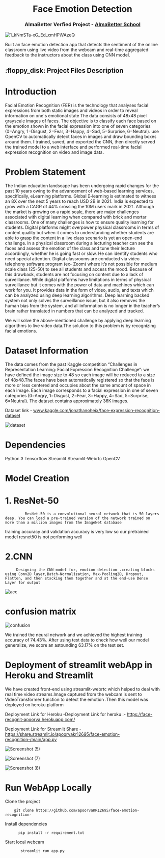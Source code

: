 
</p>
<h1 align="center"> Face Emotion Detection </h1>
<h3 align="center"> AlmaBetter Verfied Project - <a href="https://www.almabetter.com/"> AlmaBetter School </a> </h5>



![1_kNmSTa-xG_Ed_xmHPWAzeQ](https://user-images.githubusercontent.com/102009481/177730708-9d7f518e-0553-47b0-8d77-7d3be8159d56.png)

<p>Built an  face emotion detection app that detects the sentiment of the online classroom using live video from the webcam and real-time aggregated feedback to the instructors about the class using CNN model.</p>

<h2> :floppy_disk: Project Files Description</h2>

# Introduction

Facial Emotion Recognition (FER) is the technology that analyses facial expressions from both static images and videos in order to reveal information on one's emotional state
The data consists of 48x48 pixel grayscale images of faces. The objective is to classify each face based on the emotion shown in the facial expression into one of seven categories (0=Angry, 1=Disgust, 2=Fear, 3=Happy, 4=Sad, 5=Surprise, 6=Neutral). use OpenCV to automatically detect faces in images and draw bounding boxes around them. I trained, saved, and exported the CNN, then directly served the trained model to a web interface and performed real-time facial expression recognition on video and image data. 



# Problem Statement

The Indian education landscape has been undergoing rapid changes for the past 10 years owing to the advancement of web-based learning services, specifically, eLearning platforms. Global E-learning is estimated to witness an 8X over the next 5 years to reach USD 2B in 2021. India is expected to grow with a CAGR of 44% crossing the 10M users mark in 2021. Although the market is growing on a rapid scale, there are major challenges associated with digital learning when compared with brick and mortar classrooms. One of many challenges is how to ensure quality learning for students. Digital platforms might overpower physical classrooms in terms of content quality but when it comes to understanding whether students are able to grasp the content in a live class scenario is yet an open-end challenge. In a physical classroom during a lecturing teacher can see the faces and assess the emotion of the class and tune their lecture accordingly, whether he is going fast or slow. He can identify students who need special attention. Digital classrooms are conducted via video telephony software program (ex- Zoom) where it’s not possible for medium scale class (25-50) to see all students and access the mood. Because of this drawback, students are not focusing on content due to a lack of surveillance. While digital platforms have limitations in terms of physical surveillance but it comes with the power of data and machines which can work for you. It provides data in the form of video, audio, and texts which can be analyzed using deep learning algorithms. Deep learning backed system not only solves the surveillance issue, but it also removes the human bias from the system, and all information is no longer in the teacher’s brain rather translated in numbers that can be analyzed and tracked.

We will solve the above-mentioned challenge by applying deep learning algorithms to live video data.The solution to this problem is by recognizing facial emotions.

# Dataset Information

The data comes from the past Kaggle competition “Challenges in Representation Learning: Facial Expression Recognition Challenge”: we have defined the image size to 48 so each image will be reduced to a size of 48x48.The faces have been automatically registered so that the face is more or less centered and occupies about the same amount of space in each image. Each image corresponds to a facial expression in one of seven categories (0=Angry, 1=Disgust, 2=Fear, 3=Happy, 4=Sad, 5=Surprise, 6=Neutral). The dataset contains approximately 36K images.

Dataset link - www.kaggle.com/jonathanoheix/face-expression-recognition-dataset

![dataset](https://user-images.githubusercontent.com/102009481/168103276-f8f0f27b-c189-408e-b8dd-333030d54575.png)

# Dependencies

Python 3
Tensorflow
Streamlit
Streamlit-Webrtc
OpenCV

# Model Creation

# 1. ResNet-50

             ResNet-50 is a convolutional neural network that is 50 layers deep. You can load a pre-trained version of the network trained on more than a million images from the ImageNet database 

training accuracy and validation accuracy is very low so our pretrained model resnet50 is not performing well

# 2.CNN

         Designing the CNN model for, emotion detection .creating blocks using Conv2D layer,Batch-Normalization, Max-Pooling2D, Dropout, Flatten, and then stacking them together and at the end-use Dense Layer for output

 ![acc](https://user-images.githubusercontent.com/102009481/168103687-2cf25ccb-948c-4804-80c0-e8d4baadc50a.png)
 
 # confusion matrix
 
![confusion](https://user-images.githubusercontent.com/102009481/168104085-260ff2ed-5448-4338-8d61-a5e7133fce64.png)

We trained the neural network and we achieved the highest training accuracy of 74.43%. After using test data to check how well our model 
generalize, we score an astounding 63.17% on the test set.

# Deployment of streamlit webApp in Heroku and Streamlit


We have created front-end using streamlit-webrtc which helped to deal with real time video streams.Image captured from the webcam is sent to VideoTransformer function to detect the emotion .Then this model was deployed on heroku platform

Deployment Link for Heroku -Deployment Link for heroku :- https://face-recognit-apoorva.herokuapp.com/

Deployment Link for Streamlit Share - https://share.streamlit.io/apoorvakr12695/face-emotion-recognition-/main/app.py



 ![Screenshot (5)](https://user-images.githubusercontent.com/102009481/168220751-47a61294-912b-4a91-8b89-559cf2a0ac52.png)
 
 ![Screenshot (7)](https://user-images.githubusercontent.com/102009481/168220847-9fbbe9ec-deaa-4f6f-adfe-dced2ec983b4.png)

![Screenshot (8)](https://user-images.githubusercontent.com/102009481/168220868-54e172b2-8148-40fe-92c9-ada4c681a789.png)

# Run WebApp Locally

Clone the project

        git clone https://github.com/apoorvaKR12695/face-emotion-recognition-

  
Install dependencies

          pip install -r requirement.txt
  
Start local webcam

           streamlit run app.py
